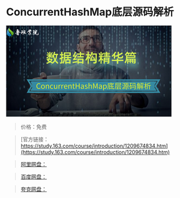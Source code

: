 # ConcurrentHashMap底层源码解析

![img](../../../assets/study163/free/b7703c71af04492682c4a922eeac0c73.png)

> 价格：免费

> [官方链接：https://study.163.com/course/introduction/1209674834.htm](https://study.163.com/course/introduction/1209674834.htm)

> [阿里网盘：]()

> [百度网盘：]()

> [夸克网盘：]()
